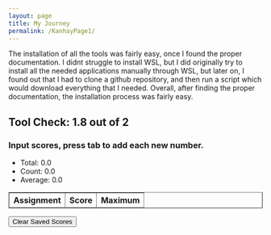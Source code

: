 ```yaml
---
layout: page
title: My Journey
permalink: /KanhayPage1/
---
```

The installation of all the tools was fairly easy, once I found the proper documentation. I didnt struggle to install WSL, but I did originally try to install all the needed applications manually through WSL, but later on, I found out that I had to clone a github repository, and then run a script which would download everything that I needed. Overall, after finding the proper documentation, the installation process was fairly easy.


<!-- Title -->
<h2>Tool Check: 1.8 out of 2</h2>

<!-- Help Message -->
<h3>Input scores, press tab to add each new number.</h3>

<!-- Totals -->
<ul>
    <li>Total: <span id="total">0.0</span></li>
    <li>Count: <span id="count">0.0</span></li>
    <li>Average: <span id="average">0.0</span></li>
</ul>

<!-- Table for Scores -->
<table id="scores-table" border="1">
    <thead>
        <tr>
            <th>Assignment</th>
            <th>Score</th>
            <th>Maximum</th>
        </tr>
    </thead>
    <tbody id="scores"></tbody>
</table>

<!-- Clear button -->
<button id="clear-storage">Clear Saved Scores</button>

<script>
// Load scores from localStorage
window.onload = function() {
    if (localStorage.getItem('scoresData')) {
        const scoresData = JSON.parse(localStorage.getItem('scoresData'));
        scoresData.forEach(data => {
            addScoreRow(data.assignment, data.score, data.max);
        });
    } else {
        newInputLine(0);
    }
};

// Executes on input event and calculates totals
function calculator(event) {
    var key = event.key;
    if (key === "Tab" || key === "Enter") {
        event.preventDefault();
        var array = document.getElementsByName('score');
        var total = 0;
        var count = 0;

        for (var i = 0; i < array.length; i++) {
            var value = array[i].value;
            if (parseFloat(value)) {
                total += parseFloat(value);
                count++;
            }
        }

        // Update totals
        document.getElementById('total').innerHTML = total.toFixed(2);
        document.getElementById('count').innerHTML = count;

        if (count > 0) {
            document.getElementById('average').innerHTML = (total / count).toFixed(2);
        } else {
            document.getElementById('average').innerHTML = "0.0";
        }

        if (count === document.getElementsByName('score').length) {
            newInputLine(count);
        }
    }
}

// Adds a new input line in the table
function newInputLine(index) {
    const table = document.getElementById('scores');
    
    const row = table.insertRow(); // Create a new row
    const cell1 = row.insertCell(0);
    const cell2 = row.insertCell(1);
    const cell3 = row.insertCell(2);

    // Label for assignment
    const label = document.createElement('label');
    label.innerHTML = `Assignment ${index + 1}`;
    cell1.appendChild(label);

    // Input for score
    const score = document.createElement('input');
    score.type = 'number';
    score.name = 'score';
    score.style.textAlign = 'right';
    score.style.width = '5em';
    score.onkeydown = calculator;
    cell2.appendChild(score);

    // Max score (static, e.g., 2.0)
    const maxScore = document.createTextNode('2.0');
    cell3.appendChild(maxScore);

    score.focus();
}

// Save score rows in localStorage
function saveScores() {
    const rows = document.querySelectorAll('#scores tr');
    const scoresData = [];
    rows.forEach(row => {
        const assignment = row.cells[0].innerText;
        const score = row.cells[1].querySelector('input').value;
        const max = row.cells[2].innerText;
        scoresData.push({ assignment, score, max });
    });
    localStorage.setItem('scoresData', JSON.stringify(scoresData));
}

// Adds a new row with stored data on page load
function addScoreRow(assignment, score, max) {
    const table = document.getElementById('scores');
    const row = table.insertRow();
    const cell1 = row.insertCell(0);
    const cell2 = row.insertCell(1);
    const cell3 = row.insertCell(2);

    cell1.innerText = assignment;
    const input = document.createElement('input');
    input.type = 'number';
    input.name = 'score';
    input.style.textAlign = 'right';
    input.style.width = '5em';
    input.value = score;
    input.onkeydown = calculator;
    cell2.appendChild(input);
    cell3.innerText = max;
}

// Clear localStorage
document.getElementById('clear-storage').addEventListener('click', () => {
    localStorage.removeItem('scoresData');
    location.reload();
});

// Save scores on window unload
window.onbeforeunload = saveScores;
</script>
